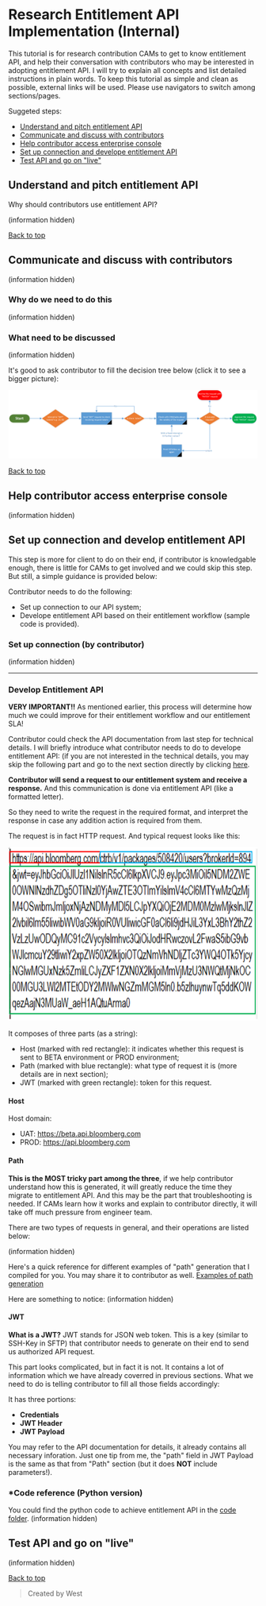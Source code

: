 # Research Entitlement API Implementation (Internal)

This tutorial is for research contribution CAMs to get to know entitlement API, and help their conversation with contributors who may be interested in adopting entitlement API. I will try to explain all concepts and list detailed instructions in plain words. To keep this tutorial as simple and clean as possible, external links will be used. Please use navigators to switch among sections/pages.

Suggeted steps:
* [Understand and pitch entitlement API](#understand-and-pitch-entitlement-api)
* [Communicate and discuss with contributors](#communicate-and-discuss-with-contributors)
* [Help contributor access enterprise console](#help-contributor-access-enterprise-console)
* [Set up connection and develope entitlement API](#set-up-connection-and-develope-entitlement-api)
* [Test API and go on "live"](#test-api-and-go-on-live)



## Understand and pitch entitlement API

Why should contributors use entitlement API?

(information hidden)

[Back to top](#research-entitlement-api-implementation-internal)


## Communicate and discuss with contributors

(information hidden)

### Why do we need to do this

(information hidden)

### What need to be discussed

(information hidden)
   
   It's good to ask contributor to fill the decision tree below (click it to see a bigger picture):

  ![Ticket API Workflow](/Entitlement%20API/images/api_workflow_ticket.png)



[Back to top](#research-entitlement-api-implementation-internal)


## Help contributor access enterprise console

(information hidden)



## Set up connection and develop entitlement API

This step is more for client to do on their end, if contributor is knowledgable enough, there is little for CAMs to get involved and we could skip this step. But still, a simple guidance is provided below:

Contributor needs to do the following:
* Set up connection to our API system;
* Develope entitlement API based on their entitlement workflow (sample code is provided).


### Set up connection (by contributor)

(information hidden)

-------------------------------------------------------------------------------------------------------------------


### Develop Entitlement API

**VERY IMPORTANT!!** As mentioned earlier, this process will determine how much we could improve for their entitlement workflow and our entitlement SLA!

Contributor could check the API documentation from last step for technical details. I will briefly introduce what contributor needs to do to develope entitlement API: (if you are not interested in the technical details, you may skip the following part and go to the next section directly by clicking [here](#set-up-test-package-and-test-api).

**Contributor will send a request to our entitlement system and receive a response.** And this communication is done via entitlement API (like a formatted letter).

So they need to write the request in the required format, and interpret the response in case any addition action is required from them.

The request is in fact HTTP request. And typical request looks like this:

<img src="/Entitlement%20API/images/whole_url.PNG" width="600" height="350" />

It composes of three parts (as a string):
  * Host (marked with red rectangle): it indicates whether this request is sent to BETA environment or PROD environment;
  * Path (marked with blue rectangle): what type of request it is (more details are in next section);
  * JWT (marked with green rectangle): token for this request.

#### Host

Host domain:

  * UAT: https://beta.api.bloomberg.com
  * PROD: https://api.bloomberg.com

#### Path

**This is the MOST tricky part among the three**, if we help contributor understand how this is generated, it will greatly reduce the time they migrate to entitlement API. And this may be the part that troubleshooting is needed. If CAMs learn how it works and explain to contributor directly, it will take off much pressure from engineer team.

There are two types of requests in general, and their operations are listed below:

(information hidden)
 

Here's a quick reference for different examples of "path" generation that I compiled for you. You may share it to contributor as well. [Examples of path generation](https://github.com/angang0123/my_project/Entitlement/blob/master/Entitlement%20API/path.md)

Here are something to notice:
(information hidden)


#### JWT

**What is a JWT?** JWT stands for JSON web token. This is a key (similar to SSH-Key in SFTP) that contributor needs to generate on their end to send us authorized API request.

This part looks complicated, but in fact it is not. It contains a lot of information which we have already coverred in previous sections. What we need to do is telling contributor to fill all those fields accordingly:

It has three portions:
  * **Credentials**
  * **JWT Header**
  * **JWT Payload**
  
You may refer to the API documentation for details, it already contains all necessary inforation. Just one tip from me, the "path" field in JWT Payload is the same as that from "Path" section (but it does **NOT** include parameters!).

### *Code reference (Python version)

You could find the python code to achieve entitlement API in the [code folder](https://github.com/angang0123/my_project/Entitlement/tree/master/Entitlement%20API/code). 
(information hidden)

## Test API and go on "live"

(information hidden)


[Back to top](#research-entitlement-api-implementation-internal)


> Created by West
